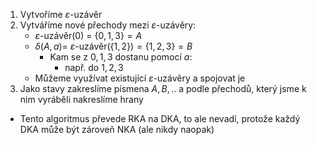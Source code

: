 1. Vytvoříme $\varepsilon$-uzávěr
2. Vytváříme nové přechody mezi $\varepsilon$-uzávěry:
	- $\varepsilon$-uzávěr$(0)$ = $\{0,1,3\} = A$
	- $\delta(A,a) =$ $\varepsilon$-uzávěr$(\{1,2\}) = \{1,2,3\} = B$
		- Kam se z $0,1,3$ dostanu pomocí $a$:
			- např. do $1,2,3$
	- Můžeme využívat existující $\varepsilon$-uzávěry a spojovat je
3. Jako stavy zakreslíme písmena $A,B,..$ a podle přechodů, který jsme k nim vyráběli nakreslíme hrany
- Tento algoritmus převede RKA na DKA, to ale nevadí, protože každý DKA může být zároveň NKA (ale nikdy naopak)